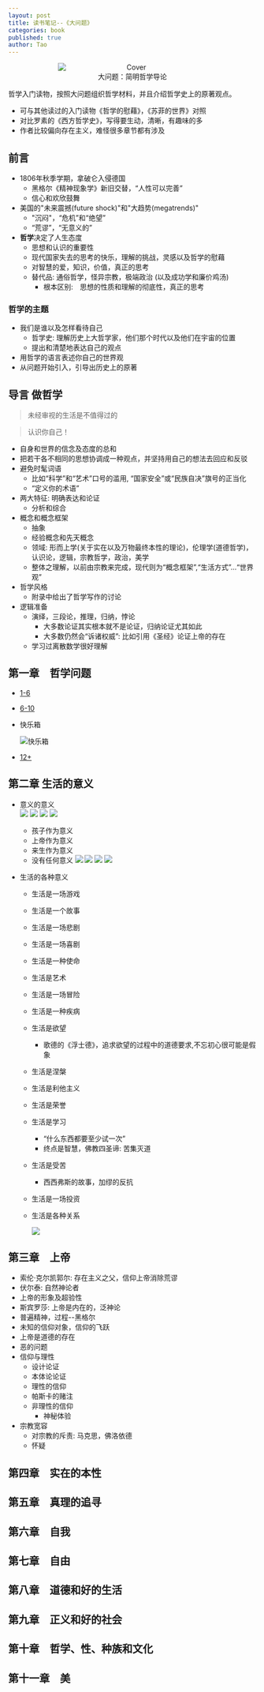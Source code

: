 ```yaml
---
layout: post
title: 读书笔记--《大问题》
categories: book
published: true
author: Tao
---
```


<div style = "margin: 0 auto 15px; width: 60%; text-align: center;">
  <img src = "{{site.baseurl}}/img/the-big-questions-cover.png" alt = "Cover" style = "display: block;">
  大问题：简明哲学导论
</div>

哲学入门读物，按照大问题组织哲学材料，并且介绍哲学史上的原著观点。

- 可与其他读过的入门读物《哲学的慰藉》，《苏菲的世界》对照
- 对比罗素的《西方哲学史》，写得要生动，清晰，有趣味的多
- 作者比较偏向存在主义，难怪很多章节都有涉及

## 前言

- 1806年秋季学期，拿破仑入侵德国
  - 黑格尔《精神现象学》新旧交替，“人性可以完善”
  - 信心和欢欣鼓舞
- 美国的"未来震撼(future shock)"和"大趋势(megatrends)"
  - "沉闷"，“危机”和“绝望”
  - “荒谬”，“无意义的”
- **哲学**决定了人生态度
  - 思想和认识的重要性
  - 现代国家失去的思考的快乐，理解的挑战，灵感以及哲学的慰藉
  - 对智慧的爱，知识，价值，真正的思考
  - 替代品: 通俗哲学，怪异宗教，极端政治 (以及成功学和廉价鸡汤)
    - 根本区别:　思想的性质和理解的彻底性，真正的思考  

### 哲学的主题 
- 我们是谁以及怎样看待自己
  - 哲学史: 理解历史上大哲学家，他们那个时代以及他们在宇宙的位置
  - 提出和清楚地表达自己的观点
- 用哲学的语言表述你自己的世界观
- 从问题开始引入，引导出历史上的原著

## 导言 做哲学

> 未经审视的生活是不值得过的

> 认识你自己！

- 自身和世界的信念及态度的总和
- 把若干各不相同的思想协调成一种观点，并坚持用自己的想法去回应和反驳
- 避免时髦词语
  - 比如“科学”和“艺术”口号的滥用, “国家安全”或“民族自决”旗号的正当化
  - “定义你的术语”
- 两大特征: 明确表达和论证
  - 分析和综合
- 概念和概念框架
  - 抽象
  - 经验概念和先天概念
  - 领域: 形而上学(关于实在以及万物最终本性的理论)，伦理学(道德哲学)，认识论，逻辑，宗教哲学，政治，美学
  - 整体之理解，以前由宗教来完成，现代则为“概念框架”,“生活方式”...“世界观”
- 哲学风格
  - 附录中给出了哲学写作的讨论
- 逻辑准备
  - 演绎，三段论，推理，归纳，悖论
    - 大多数论证其实根本就不是论证，归纳论证尤其如此
    - 大多数仍然会“诉诸权威”: 比如引用《圣经》论证上帝的存在
  - 学习过离散数学很好理解

## 第一章　哲学问题

- [1-6]({{site.baseurl}}/img/q1.png) 
- [6-10]({{site.baseurl}}/img/q2.png) 
- 快乐箱

  ![快乐箱]({{site.baseurl}}/img/q3.png) 

- [12+]({{site.baseurl}}/img/q4.png) 

## 第二章 生活的意义

- 意义的意义<br>
  ![]({{site.baseurl}}/img/life-meaning.png) 
  ![]({{site.baseurl}}/img/life-meaning2.png) 
  ![]({{site.baseurl}}/img/life-meaning3.png) 
  ![]({{site.baseurl}}/img/life-meaning4.png) 

  - 孩子作为意义
  - 上帝作为意义
  - 来生作为意义
  - 没有任何意义
  ![]({{site.baseurl}}/img/life-no-meaning1.png) 
  ![]({{site.baseurl}}/img/life-no-meaning2.png) 
  ![]({{site.baseurl}}/img/life-no-meaning3.png) 
  ![]({{site.baseurl}}/img/life-no-meaning5.png) 

- 生活的各种意义
  - 生活是一场游戏
  - 生活是一个故事
  - 生活是一场悲剧
  - 生活是一场喜剧
  - 生活是一种使命
  - 生活是艺术
  - 生活是一场冒险
  - 生活是一种疾病
  - 生活是欲望
      - 歌德的《浮士德》，追求欲望的过程中的道德要求,不忘初心很可能是假象
  - 生活是涅槃
  - 生活是利他主义
  - 生活是荣誉
  - 生活是学习
      - “什么东西都要至少试一次”
      - 终点是智慧，佛教四圣谛: 苦集灭道
  - 生活是受苦
      - 西西弗斯的故事，加缪的反抗
  - 生活是一场投资
  - 生活是各种关系

    ![]({{site.baseurl}}/img/life-meaning-love.png) 

## 第三章　上帝

- 索伦·克尔凯郭尔: 存在主义之父，信仰上帝消除荒谬
- 伏尔泰: 自然神论者
- 上帝的形象及超验性
- 斯宾罗莎: 上帝是内在的，泛神论
- 普遍精神，过程--黑格尔
- 未知的信仰对象，信仰的飞跃
- 上帝是道德的存在
- 恶的问题
- 信仰与理性
  - 设计论证
  - 本体论论证
  - 理性的信仰
  - 帕斯卡的赌注
  - 非理性的信仰
    - 神秘体验
- 宗教宽容
  - 对宗教的斥责: 马克思，佛洛依德
  - 怀疑

## 第四章　实在的本性

## 第五章　真理的追寻

## 第六章　自我

## 第七章　自由

## 第八章　道德和好的生活

## 第九章　正义和好的社会

## 第十章　哲学、性、种族和文化

## 第十一章　美




